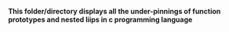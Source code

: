 **This folder/directory displays all the under-pinnings of function prototypes and nested liips in c programming language**